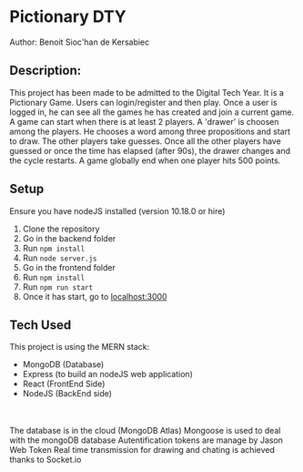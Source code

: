 

# Pictionary DTY

Author: Benoit Sioc'han de Kersabiec

## Description: 
This project has been made to be admitted to the Digital Tech Year.
It is a Pictionary Game. Users can login/register and then play. 
Once a user is logged in, he can see all the games he has created and join a current game.
A game can start when there is at least 2 players. A 'drawer' is choosen among the players.
He chooses a word among three propositions and start to draw. The other players take guesses.
Once all the other players have guessed or once the time has elapsed (after 90s), the drawer changes and the cycle restarts.
A game globally end when one player hits 500 points.

## Setup
Ensure you have nodeJS installed (version 10.18.0 or hire)

1. Clone the repository
2. Go in the backend folder
3. Run ```npm install```
4. Run ```node server.js```
5. Go in the frontend folder
6. Run ```npm install```
7. Run ```npm run start```
8. Once it has start, go to [localhost:3000](https://localhost:3000/)

## Tech Used

This project is using the MERN stack:
* MongoDB (Database)
* Express (to build an nodeJS web application)
* React (FrontEnd Side)
* NodeJS (BackEnd side)
<br/>
<br/>
The database is in the cloud (MongoDB Atlas)
Mongoose is used to deal with the mongoDB database
Autentification tokens are manage by Jason Web Token
Real time transmission for drawing and chating is achieved thanks to Socket.io
